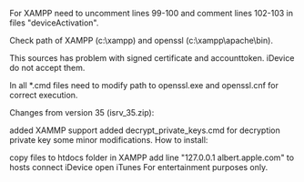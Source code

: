 For XAMPP need to uncomment lines 99-100 and comment lines 102-103 in files "deviceActivation".

Check path of XAMPP (c:\xampp) and openssl (c:\xampp\apache\bin).

This sources has problem with signed certificate and accounttoken. iDevice do not accept them.

In all *.cmd files need to modify path to openssl.exe and openssl.cnf for correct execution.

Changes from version 35 (isrv_35.zip):

added XAMMP support
added decrypt_private_keys.cmd for decryption private key
some minor modifications.
How to install:

copy files to htdocs folder in XAMPP
add line "127.0.0.1 albert.apple.com" to hosts
connect iDevice
open iTunes
For entertainment purposes only.
